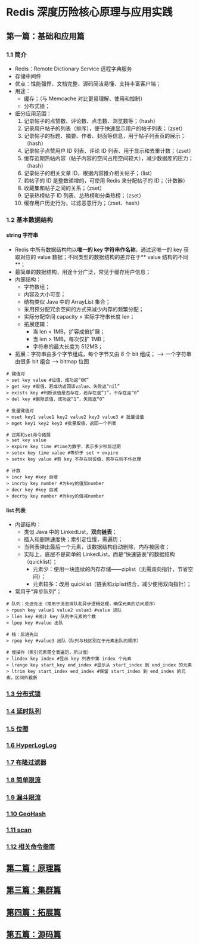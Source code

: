 # Redis 深度历险核心原理与应用实践

## 第一篇：基础和应用篇

### 1.1 简介

+ Redis：Remote Dictionary Service 远程字典服务
+ 存储中间件
+ 优点：性能强悍、文档完整、源码简洁易懂、支持丰富客户端；
+ 用途：
    + 缓存；（与 Memcache 对比更易理解、使用和控制）
    + 分布式锁；
+ 细分应用范围：
    1. 记录帖子的点赞数、评论数、点击数、浏览数等；（hash）
    2. 记录用户帖子的列表（排序），便于快速显示用户的帖子列表；（zset）
    3. 记录帖子的标题、摘要、作者、封面等信息，用于帖子列表页的展示；（hash）
    4. 记录帖子点赞用户 ID 列表、评论 ID 列表、用于显示和去重计数；（zset）
    5. 缓存近期热帖内容（帖子内容的空间占用空间较大），减少数据库的压力；（hash）
    6. 记录帖子的相关文章 ID，根据内容推介相关帖子；（list）
    7. 若帖子的 ID 是整数递增的，可使用 Redis 来分配帖子的 ID；（计数器）
    8. 收藏集和帖子之间的关系；（zset）
    9. 记录热榜帖子 ID 列表、总热榜和分类热榜；（zset）
    10. 缓存用户历史行为，过滤恶意行为；（zset、hash）
 
### 1.2 基本数据结构

#### string 字符串

+ Redis 中所有数据结构均以**唯一的 key 字符串作名称**，通过这唯一的 key 获取对应的 value 数据；不同类型的数据结构的差异在于** value 结构的不同**；
+ 最简单的数据结构，用途十分广泛，常见于缓存用户信息；
+ 内部结构：
    + 字符数组；
    + 内容及大小可变；
    + 结构类似 Java 中的 ArrayList 集合；
    + 采用预分配冗余空间的方式来减少内存的频繁分配；
    + 实际分配空间 capacity > 实际字符串长度 len；
    + 拓展逻辑：
        + 当 len < 1MB，扩容成倍扩展；
        + 当 len > 1MB，每次仅扩 1MB；
        + 字符串的最大长度为 512MB；
+ 拓展：字符串由多个字节组成，每个字节又由 8 个 bit 组成； --> 一个字符串由很多 bit 组合 --> bitmap 位图
        
```shell script
# 键值对
> set key value #设值，成功返“OK”
> get key #取值，若成功返回该value，失败返“nil”
> exists key #判断该值是否存在，若存在返“1”，不存在返“0”
> del key #删除该值，成功返“1”，失败返“0”

# 批量键值对
> mset key1 value1 key2 value2 key3 value3 # 批量设值
> mget key1 key2 key3 #批量取值，返回一个列表

# 过期和set命令拓展
> set key value 
> expire key time #time为数字，表示多少秒后过期
> setex key time value #等价于 set + expire 
> setnx key value #若 key 不存在则设值，若存在则不作处理

# 计数
> incr key #key 自增
> incrby key number #为key的值加number
> decr key #key 自减
> decrby key number #为key的值减number
```

#### list 列表

+ 内部结构：
    + 类似 Java 中的 LinkedList，**双向链表**；
    + 插入和删除速度快；索引定位慢，需遍历；
    + 当列表弹出最后一个元素，该数据结构自动删除，内存被回收；
    + 实际上，底层不是简单的 LinkedList，而是“快速链表”的数据结构（quicklist）；
       + 元素少：使用一块连续的内存存储——ziplist（无需双向指针，节省空间）；
       + 元素较多：改用 quicklist（链表和ziplist结合，减少使用双向指针）；
+ 常用于“异步队列”；

```shell script
# 队列：先进先出（常用于消息排队和异步逻辑处理，确保元素的访问顺序）
> rpush key value1 value2 value3 #value 进队
> llen key #统计 key 队列中元素的个数
> lpop key #value 出队

# 栈：后进先出
> rpop key #value3 出队（队列与栈区别在于元素出队的顺序）

# 慢操作（索引元素需全表遍历，所以慢）
> lindex key index #显示 key 列表中第 index 个元素
> lrange key start_key end_index #显示从 start_index 到 end_index 的元素
> ltrim key start_index end_index #保留 start_index 到 end_index 的元素，区间外截断
```


### [1.3 分布式锁]()

### [1.4 延时队列]()

### [1.5 位图]()

### [1.6 HyperLogLog]()

### [1.7 布隆过滤器]()

### [1.8 简单限流]()

### [1.9 漏斗限流]()

### [1.10 GeoHash]()

### [1.11 scan]()

### [1.12 相关命令指南]()

## [第二篇：原理篇]()

## [第三篇：集群篇]()

## [第四篇：拓展篇]()

## [第五篇：源码篇]()